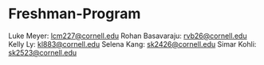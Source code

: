 # Freshman-Program
Luke Meyer: lcm227@cornell.edu
Rohan Basavaraju: rvb26@cornell.edu
Kelly Ly: kl883@cornell.edu
Selena Kang: sk2426@cornell.edu
Simar Kohli: sk2523@cornell.edu
